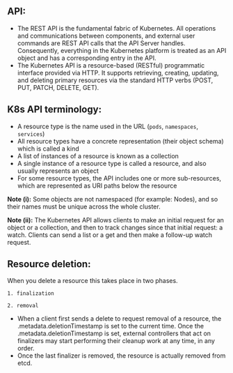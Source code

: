 ## API:
- The REST API is the fundamental fabric of Kubernetes. All operations and communications between components, and external user commands are REST API calls that the API Server handles. Consequently, everything in the Kubernetes platform is treated as an API object and has a corresponding entry in the API.
- The Kubernetes API is a resource-based (RESTful) programmatic interface provided via HTTP. It supports retrieving, creating, updating, and deleting primary resources via the standard HTTP verbs (POST, PUT, PATCH, DELETE, GET).

## K8s API terminology:
- A resource type is the name used in the URL (``pods``, ``namespaces``, ``services``)
- All resource types have a concrete representation (their object schema) which is called a kind
- A list of instances of a resource is known as a collection
- A single instance of a resource type is called a resource, and also usually represents an object
- For some resource types, the API includes one or more sub-resources, which are represented as URI paths below the resource

**Note (i):** Some objects are not namespaced (for example: Nodes), and so their names must be unique across the whole cluster.

**Note (ii):** The Kubernetes API allows clients to make an initial request for an object or a collection, and then to track changes since that initial request: a watch. Clients can send a list or a get and then make a follow-up watch request.

## Resource deletion:
When you delete a resource this takes place in two phases.
    
    1. finalization

    2. removal

- When a client first sends a delete to request removal of a resource, the .metadata.deletionTimestamp is set to the current time. Once the .metadata.deletionTimestamp is set, external controllers that act on finalizers may start performing their cleanup work at any time, in any order.
- Once the last finalizer is removed, the resource is actually removed from etcd.


